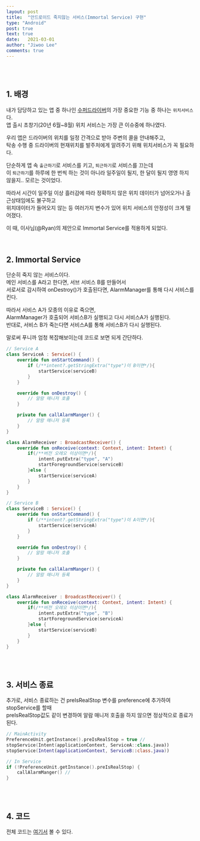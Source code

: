 ```yaml
---
layout: post
title:  "안드로이드 죽지않는 서비스(Immortal Service) 구현"
type: "Android"
post: true
text: true
date:   2021-03-01
author: "Jiwoo Lee"
comments: true
---
```


<br><br>
## 1. 배경
내가 담당하고 있는 앱 중 하나인 [수퍼드라이버](https://play.google.com/store/apps/details?id=kr.co.avara.rendrivers)의 가장 중요한 기능 중 하나는 `위치서비스`다.<br>
앱 출시 초창기(20년 6월~8월) 위치 서비스는 가장 큰 이슈중에 하나였다. <br>

우리 앱은 드라이버의 위치를 일정 간격으로 받아 주변의 콜을 안내해주고,<br>
탁송 수행 중 드라이버의 현재위치를 발주처에게 알려주기 위해 위치서비스가 꼭 필요하다.<br> 

단순하게 앱 속  `출근하기`로 서비스를 키고, `퇴근하기`로 서비스를 끄는데 <br>
이 `퇴근하기`를 하루에 한 번씩 하는 것이 아니라 일주일이 될지, 한 달이 될지 영영 하지 않을지.. 모르는 것이었다.<br>

따라서 시간이 일주일 이상 흘러감에 따라 정확하지 않은 위치 데이터가 넘어오거나 출근상태임에도 불구하고<br> 
위치데이터가 들어오지 않는 등 여러가지 변수가 있어 위치 서비스의 안정성이 크게 떨어졌다.<br>

이 때, 이사님(@Ryan)의 제안으로 Immortal Service를 적용하게 되었다.<br><br><br>

## 2. Immortal Service
단순히 죽지 않는 서비스이다. <br>
메인 서비스를 A라고 한다면, 서브 서비스 B를 만들어서<br>
서로서로 감시하여 onDestroy()가 호출된다면, AlarmManager를 통해 다시 서비스를 킨다.<br>

따라서 서비스 A가 모종의 이유로 죽으면,<br>
AlarmManager가 호출되어 서비스B가 실행되고 다시 서비스A가 실행된다.<br>
반대로, 서비스 B가 죽는다면 서비스A를 통해 서비스B가 다시 실행된다.

말로써 푸니까 엄청 복잡해보이는데 코드로 보면 되게 간단하다.<br>

``` kotlin
// Service A
class ServiceA : Service() {
    override fun onStartCommand() {      
        if (/**intent?.getStringExtra("type")이 B이면*/){
            startService(serviceB)
        }
    }

    override fun onDestroy() {
        // 알람 매니저 호출
    }

    private fun callAlarmManger() {
        // 알람 매니저 등록
    }
}

class AlarmReceiver : BroadcastReceiver() {
    override fun onReceive(context: Context, intent: Intent) {
        if(/**버전 오레오 이상이면*/){
            intent.putExtra("type", "A")
            startForegroundService(serviceB)
        }else {
            startService(serviceA)
        }
    }
}
```

```kotlin
// Service B
class ServiceB : Service() {
    override fun onStartCommand() {      
        if (/**intent?.getStringExtra("type")이 A이면*/){
            startService(serviceA)
        }
    }

    override fun onDestroy() {
        // 알람 매니저 호출
    }

    private fun callAlarmManger() {
        // 알람 매니저 등록
    }
}

class AlarmReceiver : BroadcastReceiver() {
    override fun onReceive(context: Context, intent: Intent) {
        if(/**버전 오레오 이상이면*/){
            intent.putExtra("type", "B")
            startForegroundService(serviceA)
        }else {
            startService(serviceB)
        }
    }
}
```
<br><br>

## 3. 서비스 종료
추가로, 서비스 종료하는 건 preIsRealStop 변수를 preference에 추가하여 stopService를 할때 <br>
preIsRealStop값도 같이 변경하여 알람 매니저 호출을 하지 않으면 정상적으로 종료가 된다.
<br>
```kotlin
// MainActivity
PreferenceUnit.getInstance().preIsRealStop = true //
stopService(Intent(applicationContext, ServiceA::class.java))
stopService(Intent(applicationContext, ServiceB::class.java))
```

```kotlin
// In Service
if (!PreferenceUnit.getInstance().preIsRealStop) {
    callAlarmManger() //
}
```
<br><br>
## 4. 코드
전체 코드는 [여기서](https://github.com/jwl-97/Android_immortalService) 볼 수 있다.
<br><br>
